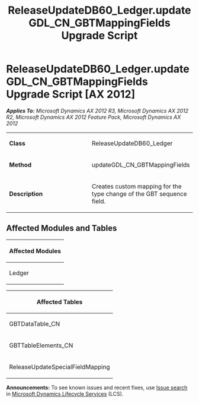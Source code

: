 ﻿---
title: ReleaseUpdateDB60_Ledger.updateGDL_CN_GBTMappingFields Upgrade Script
TOCTitle: ReleaseUpdateDB60_Ledger.updateGDL_CN_GBTMappingFields Upgrade Script
ms:assetid: ebee52bd-25f1-8ee0-3807-25448d9b615e
ms:mtpsurl: https://msdn.microsoft.com/en-us/library/JJ719931(v=AX.60)
ms:contentKeyID: 49712003
ms.date: 05/18/2015
mtps_version: v=AX.60
---

# ReleaseUpdateDB60\_Ledger.updateGDL\_CN\_GBTMappingFields Upgrade Script [AX 2012]


_**Applies To:** Microsoft Dynamics AX 2012 R3, Microsoft Dynamics AX 2012 R2, Microsoft Dynamics AX 2012 Feature Pack, Microsoft Dynamics AX 2012_

<table>
<colgroup>
<col style="width: 50%" />
<col style="width: 50%" />
</colgroup>
<tbody>
<tr class="odd">
<td><p><strong>Class</strong></p></td>
<td><p>ReleaseUpdateDB60_Ledger</p></td>
</tr>
<tr class="even">
<td><p><strong>Method</strong></p></td>
<td><p>updateGDL_CN_GBTMappingFields</p></td>
</tr>
<tr class="odd">
<td><p><strong>Description</strong></p></td>
<td><p>Creates custom mapping for the type change of the GBT sequence field.</p></td>
</tr>
</tbody>
</table>


## Affected Modules and Tables

<table>
<colgroup>
<col style="width: 100%" />
</colgroup>
<thead>
<tr class="header">
<th><p>Affected Modules</p></th>
</tr>
</thead>
<tbody>
<tr class="odd">
<td><p>Ledger</p></td>
</tr>
</tbody>
</table>


<table>
<colgroup>
<col style="width: 100%" />
</colgroup>
<thead>
<tr class="header">
<th><p>Affected Tables</p></th>
</tr>
</thead>
<tbody>
<tr class="odd">
<td><p>GBTDataTable_CN</p></td>
</tr>
<tr class="even">
<td><p>GBTTableElements_CN</p></td>
</tr>
<tr class="odd">
<td><p>ReleaseUpdateSpecialFieldMapping</p></td>
</tr>
</tbody>
</table>

  
**Announcements:** To see known issues and recent fixes, use [Issue search](http://go.microsoft.com/fwlink/?linkid=389258) in [Microsoft Dynamics Lifecycle Services](http://go.microsoft.com/fwlink/?linkid=306505) (LCS).

